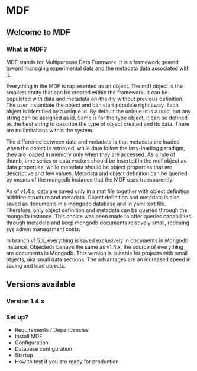 # MDF #

## Welcome to MDF ##

### What is MDF? ###
MDF stands for Multipurpose Data Framwork.
It is a framework geared toward managing experimental data and the metadata data associated with it. 

Everything in the MDF is rapresented as an object. The mdf object is the smallest entity that can be created within the framework. It can be populated with data and metadata on-the-fly without previous definition.
The user instantiate the object and can start populate right away.
Each object is identified by a unique id. By default the unique id is a uuid, but any string can be assigned as id. 
Same is for the type object, it can be defined as the best string to describe the type of object created and its data. There are no limitations within the system.

The difference between data and metadata is that metadata are loaded when the object is retrieved, while data follow the lazy-loading paradigm, they are loaded in memory only when they are accessed.
As a rule of thumb, time series or data vectors should be inserted in the mdf object as data properties, while metadata should be object properties that are descriptive and few values.
Metadata and object definition can be queried by means of the mongodb instance that the MDF uses transparently.

As of v1.4.x, data are saved only in a mat file together with object definition hiddden structure and metadata. Object definition and metadata is also saved as documents in a mongodb database and in yaml text file. 
Therefore, only object definition and metadata can be queried through the mongodb instance.
This choice was been made to offer queries capabilities through metadata and keep mongodb documents relatively small, redcuing sys admin managament costs.

In branch v1.5.x, everything is saved exclusively in documents in Mongodb instance. Objecteds behave the same as v1.4.x, the source of everything are documents in Mongodb. This version is suitable for projects with small objects, aka small data sections. The advantages are an increased speed in saving and load objects.

## Versions available ##

### Version 1.4.x ###
### Set up? ###
* Requirements / Dependencies
* Install MDF
* Configuration
* Database configuration
* Startup
* How to test if you are ready for production


